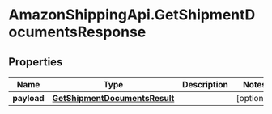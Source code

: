 # AmazonShippingApi.GetShipmentDocumentsResponse

## Properties
Name | Type | Description | Notes
------------ | ------------- | ------------- | -------------
**payload** | [**GetShipmentDocumentsResult**](GetShipmentDocumentsResult.md) |  | [optional] 


